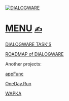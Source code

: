 [![DIALOGWARE](http://logo.dialogware.com/dialogware-2lines.png)](http://menu.dialogware.com/)

# [MENU](https://github.com/dialogware/roadmap/blob/main/DOCS/MENU.md)  [<span style='font-size:20px;'>&#x270D;</span>](https://github.com/dialogware/roadmap/edit/main/DOCS/MENU.md)

[DIALOGWARE TASK'S](https://github.com/orgs/dialogware/projects/1/views/1)

[ROADMAP of DIALOGWARE](https://github.com/orgs/dialogware/projects/2/views/1)

Another projects:

[appFunc](https://github.com/orgs/appfunc/repositories)

[OneDay.Run](https://github.com/orgs/oneday-run/repositories)

[WAPKA](https://github.com/wapka-pl)

